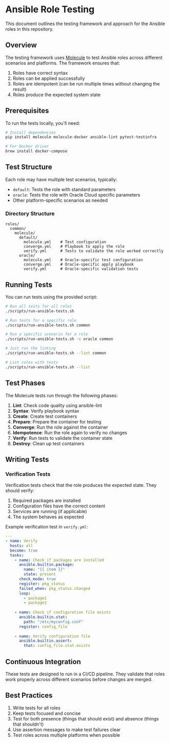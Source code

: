 # Ansible Role Testing

This document outlines the testing framework and approach for the Ansible roles in this repository.

## Overview

The testing framework uses [Molecule](https://molecule.readthedocs.io/) to test Ansible roles across different scenarios and platforms. The framework ensures that:

1. Roles have correct syntax
2. Roles can be applied successfully
3. Roles are idempotent (can be run multiple times without changing the result)
4. Roles produce the expected system state

## Prerequisites

To run the tests locally, you'll need:

```bash
# Install dependencies
pip install molecule molecule-docker ansible-lint pytest-testinfra

# For Docker driver
brew install docker-compose
```

## Test Structure

Each role may have multiple test scenarios, typically:

- `default`: Tests the role with standard parameters
- `oracle`: Tests the role with Oracle Cloud specific parameters
- Other platform-specific scenarios as needed

### Directory Structure

```
roles/
  common/
    molecule/
      default/
        molecule.yml    # Test configuration
        converge.yml    # Playbook to apply the role
        verify.yml      # Tests to validate the role worked correctly
      oracle/
        molecule.yml    # Oracle-specific test configuration
        converge.yml    # Oracle-specific apply playbook
        verify.yml      # Oracle-specific validation tests
```

## Running Tests

You can run tests using the provided script:

```bash
# Run all tests for all roles
./scripts/run-ansible-tests.sh

# Run tests for a specific role
./scripts/run-ansible-tests.sh common

# Run a specific scenario for a role
./scripts/run-ansible-tests.sh -s oracle common

# Just run the linting
./scripts/run-ansible-tests.sh --lint common

# List roles with tests
./scripts/run-ansible-tests.sh --list
```

## Test Phases

The Molecule tests run through the following phases:

1. **Lint**: Check code quality using ansible-lint
2. **Syntax**: Verify playbook syntax
3. **Create**: Create test containers
4. **Prepare**: Prepare the container for testing
5. **Converge**: Run the role against the container
6. **Idempotence**: Run the role again to verify no changes
7. **Verify**: Run tests to validate the container state
8. **Destroy**: Clean up test containers

## Writing Tests

### Verification Tests

Verification tests check that the role produces the expected state. They should verify:

1. Required packages are installed
2. Configuration files have the correct content
3. Services are running (if applicable)
4. The system behaves as expected

Example verification test in `verify.yml`:

```yaml
---
- name: Verify
  hosts: all
  become: true
  tasks:
    - name: Check if packages are installed
      ansible.builtin.package:
        name: "{{ item }}"
        state: present
      check_mode: true
      register: pkg_status
      failed_when: pkg_status.changed
      loop:
        - package1
        - package2
        
    - name: Check if configuration file exists
      ansible.builtin.stat:
        path: "/etc/myconfig.conf"
      register: config_file
      
    - name: Verify configuration file
      ansible.builtin.assert:
        that: config_file.stat.exists
```

## Continuous Integration

These tests are designed to run in a CI/CD pipeline. They validate that roles work properly across different scenarios before changes are merged.

## Best Practices

1. Write tests for all roles
2. Keep tests focused and concise
3. Test for both presence (things that should exist) and absence (things that shouldn't)
4. Use assertion messages to make test failures clear
5. Test roles across multiple platforms when possible
